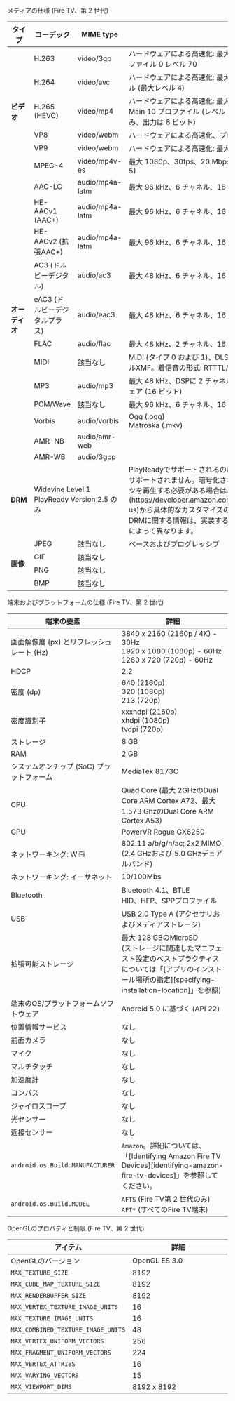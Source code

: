 <div class="subheading">メディアの仕様 (Fire TV、第 2 世代)</div>

<table class="grid">
   <colgroup>
      <col width="10%" />
      <col width="17%" />
      <col width="15%" />
      <col width="38%" />
   </colgroup>
   <thead>
      <tr class="header">
         <th>タイプ</th>
         <th>コーデック</th>
         <th>MIME type</th>
         <th>詳細</th>
      </tr>
   </thead>
   <tr>
        <td class="white" rowspan="6"><b>ビデオ</b></td>
        <td class="white">H.263</td>
        <td class="white">video/3gp</td>
        <td class="white">ハードウェアによる高速化: 最大WVGA (800 x 400)、30fps、6 Mbps、プロファイル 0 レベル 70</td>
     </tr>
     <tr>
        <td class="white">H.264</td>
        <td class="white">video/avc</td>
        <td class="white">ハードウェアによる高速化: 最大 1080p、30fps、20 Mbps、ハイプロファイル (最大レベル 4)</td>
     </tr>
     <tr>
        <td class="white">H.265 (HEVC)</td>
        <td class="white">video/mp4</td>
        <td class="white">ハードウェアによる高速化: 最大 3840x2160p (4K)、30 fps、25 Mbps、Main 10 プロファイル (レベル 5.0)、色空間 8 ビットおよび 10 ビット (入力のみ、出力は 8 ビット)</td>
     </tr>
     <tr>
        <td class="white">VP8</td>
        <td class="white">video/webm</td>
        <td class="white">ハードウェアによる高速化、プロファイル 0</td>
  </tr>
     <tr>
        <td class="white">VP9</td>
        <td class="white">video/webm</td>
        <td class="white">ハードウェアによる高速化: 最大Youtube 4K、プロファイル 0</td>
  </tr>
      <tr>
         <td class="white">MPEG-4</td>
         <td class="white">video/mp4v-es</td>
         <td class="white">最大 1080p、30fps、20 Mbps、アドバンスドシンプルプロファイル (レベル 5)</td>
      </tr>
   <tr>
      <td class="gray" rowspan="12"><b>オーディオ</b></td>
      <td class="gray">AAC-LC</td>
      <td class="gray">audio/mp4a-latm</td>
      <td class="gray">最大 96 kHz、6 チャネル、16 ビットおよび 24 ビット</td>
   </tr>
   <tr>
      <td class="gray">HE-AACv1 (AAC+)</td>
      <td class="gray">audio/mp4a-latm</td>
      <td class="gray">最大 96 kHz、6 チャネル、16 ビットおよび 24 ビット</td>
   </tr>
   <tr>
      <td class="gray">HE-AACv2 (拡張AAC+)</td>
      <td class="gray">audio/mp4a-latm</td>
      <td class="gray">最大 96 kHz、6 チャネル、16 ビットおよび 24 ビット</td>
   </tr>
   <tr>
      <td class="gray">AC3 (ドルビーデジタル)</td>
      <td class="gray">audio/ac3</td>
      <td class="gray">最大 48 kHz、6 チャネル、16 ビットおよび 24 ビット</td>
   </tr>
   <tr>
      <td class="gray">eAC3 (ドルビーデジタルプラス)</td>
      <td class="gray">audio/eac3</td>
      <td class="gray">最大 48 kHz、6 チャネル、16 ビットおよび 24 ビット</td>
   </tr>
   <tr>
      <td class="gray">FLAC</td>
      <td class="gray">audio/flac</td>
      <td class="gray">最大 48 kHz、2 チャネル、16 ビットと 24 ビット (24 ビットはディザなし)</td>
   </tr>
   <tr>
      <td class="gray">MIDI</td>
      <td class="gray">該当なし</td>
      <td class="gray">MIDI (タイプ 0 および 1)、DLS (バージョン 1 および 2)、XMF、およびモバイルXMF。着信音の形式: RTTTL/RTX、OTA、およびiMelody</td>
   </tr>
   <tr>
      <td class="gray">MP3</td>
      <td class="gray">audio/mp3</td>
      <td class="gray">最大 48 kHz、DSPに 2 チャネル (16 ビットおよび 24 ビット) およびソフトウェア (16 ビット)</td>
   </tr>
   <tr>
      <td class="gray">PCM/Wave</td>
      <td class="gray">該当なし</td>
      <td class="gray">最大 96 kHz、6 チャネル、16 ビットおよび 24 ビット</td>
   </tr>
   <tr>
      <td class="gray">Vorbis</td>
      <td class="gray">audio/vorbis</td>
      <td class="gray">Ogg (.ogg)<br/>Matroska (.mkv)</td>
   </tr>
      <tr>
      <td class="gray">AMR-NB</td>
      <td class="gray">audio/amr-web</td>
      <td class="gray"></td>
      </tr>
       <tr>
       <td class="gray">AMR-WB</td>
       <td class="gray">audio/3gpp</td>
       <td class="gray"></td>
       </tr>
   <tr>
           <td class="white"><b>DRM</b></td>
           <td class="white" colspan="2" markdown="span">Widevine Level 1 <br/> PlayReady Version 2.5 のみ</td>
           <td class="white" markdown="span">PlayReadyでサポートされるのは暗号化されたビデオだけです。オーディオはサポートされません。暗号化されたオーディオとビデオの両方を含むコンテンツを再生する必要がある場合は、[こちら](https://developer.amazon.com/appsandservices/support/contact/contact-us)から具体的なカスタマイズの詳細と手順をお問い合わせください。その他のDRMに関する情報は、実装する[メディアプレーヤー][fire-tv-media-players]によって異なります。</td>
     </tr>
   <tr>
      <td class="gray" rowspan="4"><b>画像</b></td>
      <td class="gray">JPEG</td>
      <td class="gray">該当なし</td>
      <td class="gray">ベースおよびプログレッシブ</td>
   </tr>
   <tr>
      <td class="gray">GIF</td>
      <td class="gray">該当なし</td>
      <td class="gray"></td>
   </tr>
   <tr>
      <td class="gray">PNG</td>
      <td class="gray">該当なし</td>
      <td class="gray"></td>
   </tr>
   <tr>
      <td class="gray">BMP</td>
      <td class="gray">該当なし</td>
      <td class="gray"></td>
   </tr>      
</table>

<div class="subheading">端末およびプラットフォームの仕様 (Fire TV、第 2 世代)</div>

<table class="grid">
   <colgroup>
      <col width="40%" />
      <col width="60%" />
   </colgroup>
  <thead>
    <tr>
      <th>端末の要素</th>
      <th>詳細</th>
    </tr>
  </thead>
  <tbody>
    <tr>
      <td>画面解像度 (px) とリフレッシュレート (Hz)</td>
      <td>3840 x 2160 (2160p / 4K) - 30Hz <br /> 
      1920 x 1080 (1080p) - 60Hz <br/> 
      1280 x 720 (720p) - 60Hz</td>
    </tr>
    <tr>
     <td>HDCP</td>
     <td>2.2</td>
   </tr>
    <tr>
      <td>密度 (dp)</td>
      <td>640 (2160p) <br /> 320 (1080p) <br /> 213 (720p)</td>
    </tr>
    <tr>
      <td>密度識別子</td>
      <td>xxxhdpi (2160p) <br /> xhdpi (1080p) <br /> tvdpi (720p)</td>
    </tr>
    <tr>
      <td>ストレージ</td>
      <td>8 GB</td>
    </tr>
    <tr>
      <td>RAM</td>
      <td>2 GB</td>
    </tr>
    <tr>
      <td>システムオンチップ (SoC) プラットフォーム</td>
      <td>MediaTek 8173C</td>
    </tr>
    <tr>
      <td>CPU</td>
      <td>Quad Core (最大 2GHzのDual Core ARM Cortex A72、最大 1.573 GhzのDual Core ARM Cortex A53)</td>
    </tr>
    <tr>
      <td>GPU</td>
      <td>PowerVR Rogue GX6250</td>
    </tr>
    <tr>
      <td>ネットワーキング: WiFi</td>
      <td>802.11 a/b/g/n/ac; 2x2 MIMO <br /> (2.4 GHzおよび 5.0 GHzデュアルバンド)</td>
    </tr>
    <tr>
      <td>ネットワーキング: イーサネット </td>
      <td>10/100Mbs</td>
    </tr>
    <tr>
      <td>Bluetooth</td>
      <td>Bluetooth 4.1、BTLE <br /> HID、HFP、SPPプロファイル</td>
    </tr>
    <tr>
      <td>USB</td>
      <td>USB 2.0 Type A (アクセサリおよびメディアストレージ)</td>
    </tr>
    <tr>
      <td>拡張可能ストレージ</td>
      <td markdown="span">最大 128 GBのMicroSD  <br/>(ストレージに関連したマニフェスト設定のベストプラクティスについては「[アプリのインストール場所の指定][specifying-installation-location]」を参照)</td>
    </tr>
    <tr>
      <td>端末のOS/プラットフォームソフトウェア</td>
      <td>Android 5.0 に基づく (API 22)</td>
    </tr>
    <tr>
      <td>位置情報サービス</td>
      <td>なし</td>
    </tr>
    <tr>
      <td>前面カメラ</td>
      <td>なし</td>
    </tr>
    <tr>
      <td>マイク</td>
      <td>なし</td>
    </tr>
    <tr>
      <td>マルチタッチ</td>
      <td>なし</td>
    </tr>
    <tr>
      <td>加速度計</td>
      <td>なし</td>
    </tr>
    <tr>
      <td>コンパス</td>
      <td>なし</td>
    </tr>
    <tr>
      <td>ジャイロスコープ</td>
      <td>なし</td>
    </tr>
    <tr>
      <td>光センサー</td>
      <td>なし</td>
    </tr>
    <tr>
      <td>近接センサー</td>
      <td>なし</td>
    </tr>
    <tr>
      <td><code>android.os.Build.MANUFACTURER</code></td>
      <td markdown="span"><code>Amazon</code>。詳細については、「[Identifying Amazon Fire TV Devices][identifying-amazon-fire-tv-devices]」を参照してください。</td>
    </tr>
    <tr>
      <td><code>android.os.Build.MODEL</code></td>
      <td><code>AFTS</code> (Fire TV第 2 世代のみ) <br/> <code>AFT*</code> (すべてのFire TV端末)</td>
    </tr>
  </tbody>
</table>

<div class="subheading">OpenGLのプロパティと制限 (Fire TV、第 2 世代)</div>

<table class="grid">
   <colgroup>
      <col width="40%" />
      <col width="60%" />
   </colgroup>
  <thead>
    <tr>
      <th>アイテム</th>
      <th>詳細</th>
    </tr>
  </thead>
  <tbody>
    <tr>
      <td>OpenGLのバージョン</td>
      <td>OpenGL ES 3.0</td>
    </tr>
    <tr>
      <td><code>MAX_TEXTURE_SIZE</code></td>
      <td>8192</td>
    </tr>
    <tr>
      <td><code>MAX_CUBE_MAP_TEXTURE_SIZE</code></td>
      <td>8192</td>
    </tr>
    <tr>
      <td><code>MAX_RENDERBUFFER_SIZE</code></td>
      <td>8192</td>
    </tr>
    <tr>
      <td><code>MAX_VERTEX_TEXTURE_IMAGE_UNITS</code></td>
      <td>16</td>
    </tr>
    <tr>
      <td><code>MAX_TEXTURE_IMAGE_UNITS</code></td>
      <td>16</td>
    </tr>
    <tr>
      <td><code>MAX_COMBINED_TEXTURE_IMAGE_UNITS</code></td>
      <td>48</td>
    </tr>
    <tr>
      <td><code>MAX_VERTEX_UNIFORM_VECTORS</code></td>
      <td>256</td>
    </tr>
    <tr>
      <td><code>MAX_FRAGMENT_UNIFORM_VECTORS</code></td>
      <td>224</td>
    </tr>
    <tr>
      <td><code>MAX_VERTEX_ATTRIBS</code></td>
      <td>16</td>
    </tr>
    <tr>
      <td><code>MAX_VARYING_VECTORS</code></td>
      <td>15</td>
    </tr>
    <tr>
      <td><code>MAX_VIEWPORT_DIMS</code></td>
      <td>8192 x 8192</td>
    </tr>
  </tbody>
</table>
